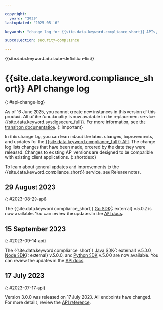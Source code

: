 ```yaml
---

copyright:
  years: "2025"
lastupdated: "2025-05-16"

keywords: "change log for {{site.data.keyword.compliance_short}} APIs, API changelog, updates to {{site.data.keyword.compliance_short}} APIs"

subcollection: security-compliance

---
```


{{site.data.keyword.attribute-definition-list}}

# {{site.data.keyword.compliance_short}} API change log
{: #api-change-log}



As of 16 June 2025, you cannot create new instances in this version of this product. All of the functionality is now available in the replacement service {{site.data.keyword.sysdigsecure_full}}. For more information, see [the transition documentation](/docs/security-compliance?topic=security-compliance-scc-transition). 
{: important}



In this change log, you can learn about the latest changes, improvements, and updates for the [{{site.data.keyword.compliance_full}} API](/apidocs/security-compliance). The change log lists changes that have been made, ordered by the date they were released. Changes to existing API versions are designed to be compatible with existing client applications.
{: shortdesc}

To learn about general updates and improvements to the {{site.data.keyword.compliance_short}} service, see [Release notes](/docs/security-compliance?topic=security-compliance-release-notes).




## 29 August 2023
{: #2023-08-29-api}

The {{site.data.keyword.compliance_short}} [Go SDK](https://github.com/IBM/scc-go-sdk){: external} v.5.0.2 is now available. You can review the updates in the [API docs](/apidocs/security-compliance#introduction).

## 15 September 2023
{: #2023-09-14-api}

The {{site.data.keyword.compliance_short}} [Java SDK](https://github.com/IBM/scc-java-sdk){: external} v.5.0.0, [Node SDK](https://github.com/IBM/scc-node-sdk){: external} v.5.0.0, and [Python SDK](https://github.com/IBM/scc-python-sdk) v.5.0.0 are now available. You can review the updates in the [API docs](/apidocs/security-compliance#introduction).

## 17 July 2023
{: #2023-07-17-api}

Version 3.0.0 was released on 17 July 2023. All endpoints have changed. For more details, review the [API reference](/apidocs/security-compliance#introduction).
